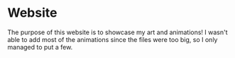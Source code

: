 # Website
The purpose of this website is to showcase my art and animations! I wasn't able to add most of the animations since the files were too big, so I only managed to put a few.
